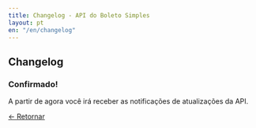 ```yaml
---
title: Changelog - API do Boleto Simples
layout: pt
en: "/en/changelog"
---
```


## Changelog

### Confirmado!

A partir de agora você irá receber as notificações de atualizações da API.

<a href="/changelog">← Retornar</a>